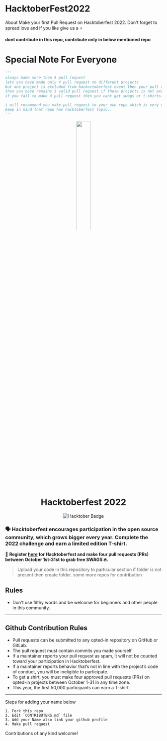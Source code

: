# HacktoberFest2022
About Make your first Pull Request on Hacktoberfest 2022. Don't forget to spread love and if you like give us a ⭐️

<div align="centre">
    <b>dont contribute in this repo, contribute only in below mentioned repo</b>
</div>

# Special Note For Everyone
```py
'''
always make more then 4 pull request
lets you have made only 4 pull request to different projects
but one project is excluded from hackoctoberfest event then your pull request will not be count and 
then you have remains 3 valid pull request if these projects is not excluded.
if you fail to make 4 pull request then you cant get swags or t-shirts.

i will recommend you make pull request to your own repo which is very very saffest side for you..
keep in mind that repo has hacktoberfest topic..
'''
```




<p align="center">
    <a href="https://hacktoberfest.digitalocean.com/">
        <img src="[https://www.google.com/url?sa=i&url=https%3A%2F%2Fplatform.uno%2Fblog%2Funo-platform-at-hacktoberfest-2022-prizes-and-how-to-participate%2F&psig=AOvVaw2wz6FbBOIBhR7dVH73g9Wa&ust=1667151947475000&source=images&cd=vfe&ved=0CA0QjRxqFwoTCMiF_pL_hfsCFQAAAAAdAAAAABAE](https://www.google.com/url?sa=i&url=https%3A%2F%2Fmobile.twitter.com%2Fhacktoberfest&psig=AOvVaw2wz6FbBOIBhR7dVH73g9Wa&ust=1667151947475000&source=images&cd=vfe&ved=0CA0QjRxqFwoTCMiF_pL_hfsCFQAAAAAdAAAAABAO)" width="30%">
    </a>
</p>

<h1 align="center"> Hacktoberfest 2022 </h1>

<div align="center">
  
<img src="https://img.shields.io/badge/hacktoberfest-2022-blueviolet" alt="Hacktober Badge"/>
 


</div>

### 🗣 Hacktoberfest encourages participation in the open source community, which grows bigger every year. Complete the 2022 challenge and earn a limited edition T-shirt.

📢 **Register [here](https://hacktoberfest.com/) for Hacktoberfest and make four pull requests (PRs) between October 1st-31st to grab free SWAGS 🔥.**


> Upload your code in this repository to particular section if folder is not present then create folder.
> some more repos for contribution



## Rules

- Don't use filthy words and be welcome for beginners and other people in this community.

---

## Github Contribution Rules
- Pull requests can be submitted to any opted-in repository on GitHub or GitLab.
- The pull request must contain commits you made yourself.
- If a maintainer reports your pull request as spam, it will not be counted toward your participation in Hacktoberfest.
- If a maintainer reports behavior that’s not in line with the project’s code of conduct, you will be ineligible to participate.
- To get a shirt, you must make four approved pull requests (PRs) on opted-in projects between October 1-31 in any time zone.
- This year, the first 50,000 participants can earn a T-shirt.
---

Steps for adding your name below

    1. Fork this repo
    2. Edit `CONTRIBUTERS.md` file
    3. Add your Name also link your github profile
    4. Make pull request





<!-- markdownlint-enable -->
<!-- prettier-ignore-end -->
<!-- ALL-CONTRIBUTORS-LIST:END -->

Contributions of any kind welcome!




